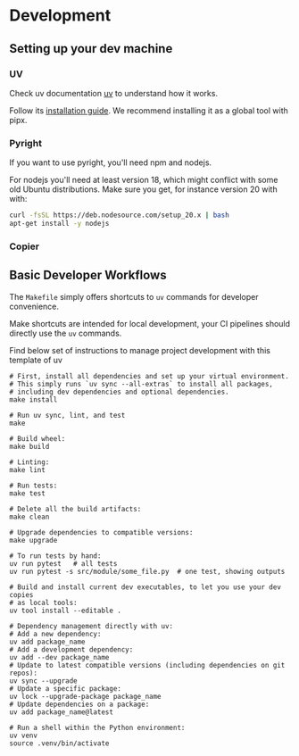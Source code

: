 # Development

## Setting up your dev machine

### UV

Check uv documentation [uv](https://docs.astral.sh/uv/) to understand how it works.

Follow its [installation guide](https://docs.astral.sh/uv/getting-started/installation/). We recommend installing it as a global tool with pipx. 

### Pyright

If you want to use pyright, you'll need npm and nodejs. 

For nodejs you'll need at least version 18, which might conflict with some old Ubuntu distributions. 
Make sure you get, for instance version 20 with with:

```bash
curl -fsSL https://deb.nodesource.com/setup_20.x | bash
apt-get install -y nodejs
```

### Copier

## Basic Developer Workflows

The `Makefile` simply offers shortcuts to `uv` commands for developer convenience.

Make shortcuts are intended for local development, your CI pipelines should directly use the `uv` commands.

Find below set of instructions to manage project development with this template of uv

```shell
# First, install all dependencies and set up your virtual environment.
# This simply runs `uv sync --all-extras` to install all packages,
# including dev dependencies and optional dependencies.
make install

# Run uv sync, lint, and test
make

# Build wheel:
make build

# Linting:
make lint

# Run tests:
make test

# Delete all the build artifacts:
make clean

# Upgrade dependencies to compatible versions:
make upgrade

# To run tests by hand:
uv run pytest   # all tests
uv run pytest -s src/module/some_file.py  # one test, showing outputs

# Build and install current dev executables, to let you use your dev copies
# as local tools:
uv tool install --editable .

# Dependency management directly with uv:
# Add a new dependency:
uv add package_name
# Add a development dependency:
uv add --dev package_name
# Update to latest compatible versions (including dependencies on git repos):
uv sync --upgrade
# Update a specific package:
uv lock --upgrade-package package_name
# Update dependencies on a package:
uv add package_name@latest

# Run a shell within the Python environment:
uv venv
source .venv/bin/activate
```
